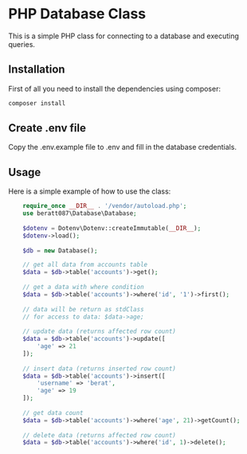 # PHP Database Class

This is a simple PHP class for connecting to a database and executing queries.

## Installation

First of all you need to install the dependencies using composer:

```php
composer install
```

## Create .env file

Copy the .env.example file to .env and fill in the database credentials.

## Usage

Here is a simple example of how to use the class:

```php
    require_once __DIR__ . '/vendor/autoload.php';
    use beratt087\Database\Database;
    
    $dotenv = Dotenv\Dotenv::createImmutable(__DIR__);
    $dotenv->load();
    
    $db = new Database();

    // get all data from accounts table
    $data = $db->table('accounts')->get();
    
    // get a data with where condition
    $data = $db->table('accounts')->where('id', '1')->first();
    
    // data will be return as stdClass
    // for access to data: $data->age;
    
    // update data (returns affected row count)
    $data = $db->table('accounts')->update([
        'age' => 21
    ]);
    
    // insert data (returns inserted row count)
    $data = $db->table('accounts')->insert([
        'username' => 'berat',
        'age' => 19
    ]);
    
    // get data count
    $data = $db->table('accounts')->where('age', 21)->getCount();
    
    // delete data (returns affected row count)
    $data = $db->table('accounts')->where('id', 1)->delete();

```



     
